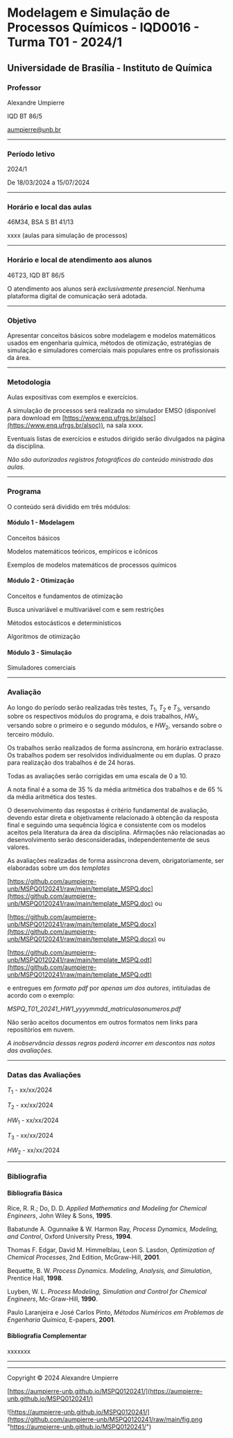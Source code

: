 # Modelagem e Simulação de Processos Químicos - IQD0016 - Turma T01 - 2024/1

## Universidade de Brasília - Instituto de Química

### **Professor**

Alexandre Umpierre

IQD BT 86/5

<aumpierre@unb.br>

---

### **Período letivo**

2024/1

De 18/03/2024 a 15/07/2024

---

### **Horário e local das aulas**

46M34, BSA S B1 41/13

xxxx (aulas para simulação de processos)

---

### **Horário e local de atendimento aos alunos**

46T23, IQD BT 86/5

O atendimento aos alunos será *exclusivamente presencial*. Nenhuma plataforma digital de comunicação será adotada.

---

### **Objetivo**

Apresentar conceitos básicos sobre modelagem e modelos matemáticos usados em engenharia química, métodos de otimização, estratégias de simulação e simuladores comerciais mais populares entre os profissionais da área.

---

### **Metodologia**

Aulas expositivas com exemplos e exercícios.

A simulação de processos será realizada no simulador EMSO (disponível para download em [https://www.enq.ufrgs.br/alsoc](https://www.enq.ufrgs.br/alsoc)), na sala xxxx.

Eventuais listas de exercícios e estudos dirigido serão divulgados na página da disciplina.

*Não são autorizados registros fotográficos do conteúdo ministrado das aulas.*

---

### **Programa**

O conteúdo será dividido em três módulos:

#### **Módulo 1 - Modelagem**

Conceitos básicos

Modelos matemáticos teóricos, empíricos e icônicos

Exemplos de modelos matemáticos de processos químicos

#### **Módulo 2 - Otimização**

Conceitos e fundamentos de otimização

Busca univariável e multivariável com e sem restrições

Métodos estocásticos e determinísticos

Algoritmos de otimização

#### **Módulo 3 - Simulação**

Simuladores comerciais

---

### **Avaliação**

Ao longo do período serão realizadas três testes, *T*<sub>1</sub>, *T*<sub>2</sub> e *T*<sub>3</sub>, versando sobre os respectivos módulos do programa, e dois trabalhos, *HW*<sub>1</sub>, versando sobre o primeiro e o segundo módulos, e *HW*<sub>2</sub>, versando sobre o terceiro módulo.

Os trabalhos serão realizados de forma assíncrona, em horário extraclasse. Os trabalhos podem ser resolvidos individualmente ou em duplas. O prazo para realização dos trabalhos é de 24 horas.

Todas as avaliações serão corrigidas em uma escala de 0 a 10.

A nota final é a soma de 35 % da média aritmética dos trabalhos e de 65 % da média aritmética dos testes.

O desenvolvimento das respostas é critério fundamental de avaliação, devendo estar direta e objetivamente relacionado à obtenção da resposta final e seguindo uma sequência lógica e consistente com os modelos aceitos pela literatura da área da disciplina. Afirmações não relacionadas ao desenvolvimento serão desconsideradas, independentemente de seus valores.

As avaliações realizadas de forma assíncrona devem, obrigatoriamente, ser elaboradas sobre um dos *templates*

[https://github.com/aumpierre-unb/MSPQ0120241/raw/main/template_MSPQ.doc](https://github.com/aumpierre-unb/MSPQ0120241/raw/main/template_MSPQ.doc) ou

[https://github.com/aumpierre-unb/MSPQ0120241/raw/main/template_MSPQ.docx](https://github.com/aumpierre-unb/MSPQ0120241/raw/main/template_MSPQ.docx) ou

[https://github.com/aumpierre-unb/MSPQ0120241/raw/main/template_MSPQ.odt](https://github.com/aumpierre-unb/MSPQ0120241/raw/main/template_MSPQ.odt)

e entregues em *formato pdf* por *apenas um dos autores*, intituladas de acordo com o exemplo:

*MSPQ_T01_20241_HW1_yyyymmdd_matriculasonumeros.pdf*

Não serão aceitos documentos em outros formatos nem links para repositórios em nuvem.

*A inobservância dessas regras poderá incorrer em descontos nas notas das avaliações.*

---

### **Datas das Avaliações**

*T*<sub>1</sub> - xx/xx/2024

*T*<sub>2</sub> - xx/xx/2024

*HW*<sub>1</sub> - xx/xx/2024

*T*<sub>3</sub> - xx/xx/2024

*HW*<sub>2</sub> - xx/xx/2024

---

### **Bibliografia**

#### **Bibliografia Básica**

Rice, R. R.; Do, D. D. *Applied Mathematics and Modeling for Chemical Engineers*, John Wiley & Sons, **1995**.

Babatunde A. Ogunnaike & W. Harmon Ray, *Process Dynamics, Modeling, and Control*, Oxford University Press, **1994**.

Thomas F. Edgar, David M. Himmelblau, Leon S. Lasdon, *Optimization of Chemical Processes*, 2nd Edition, McGraw-Hill, **2001**.

Bequette, B. W. *Process Dynamics. Modeling, Analysis, and Simulation*, Prentice Hall, **1998**.

Luyben, W. L. *Process Modeling, Simulation and Control for Chemical Engineers*, Mc-Graw-Hill, **1990**.

Paulo Laranjeira e José Carlos Pinto, *Métodos Numéricos em Problemas de Engenharia Química*, E-papers, **2001**.


#### **Bibliografia Complementar**

xxxxxxx

---

<!--### **Exercícios Propostos**

[exercicios_propostos_1.pdf](https://github.com/aumpierre-unb/MSPQ0120241/raw/main/exercicios_propostos_1.pdf) (xx/xx/2024)-->

<!--### **Estudos Dirigidos**

[estudo_dirigido_1.pdf](https://github.com/aumpierre-unb/MSPQ0120241/raw/main/estudo_dirigido_1.pdf) (xx/xx/2024)-->

<!-- ### ***HW*<sub>2</sub>**

* [MSPQ01_HW2_20241219.pdf](https://github.com/aumpierre-unb/MSPQ0120241/raw/main/MSPQ01_HW2_20241219.pdf) (xx/xx/2024)

* A prova *HW*<sub>2</sub> deve ser entregue impreterivelmente até as 23h59 de xx/xx/2024.

* Leia e atenda às [instrucoes.pdf](https://github.com/aumpierre-unb/MSPQ0120241/raw/main/instrucoes.pdf) (xx/xx/2024)

* Observe a formatação dos *templates*-->

---

Copyright &copy; 2024 Alexandre Umpierre

[https://aumpierre-unb.github.io/MSPQ0120241/](https://aumpierre-unb.github.io/MSPQ0120241/)

![https://aumpierre-unb.github.io/MSPQ0120241/](https://github.com/aumpierre-unb/MSPQ0120241/raw/main/fig.png "https://aumpierre-unb.github.io/MSPQ0120241/")
